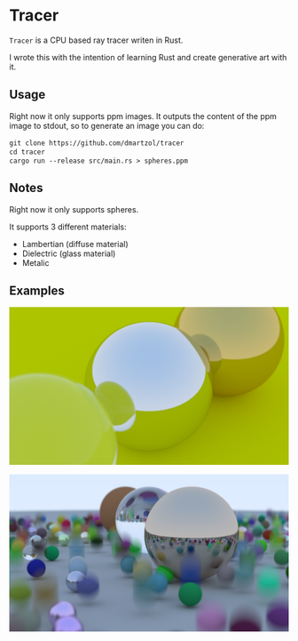 # Tracer

`Tracer` is a CPU based ray tracer writen in Rust.

I wrote this with the intention of learning Rust and create generative art with it.

## Usage

Right now it only supports ppm images. It outputs the content of the ppm image to stdout, so to generate an image you can do:

```
git clone https://github.com/dmartzol/tracer
cd tracer
cargo run --release src/main.rs > spheres.ppm
```

## Notes

Right now it only supports spheres.

It supports 3 different materials:
  - Lambertian (diffuse material)
  - Dielectric (glass material)
  - Metalic

## Examples

![Example](https://github.com/dmartzol/tracer/blob/main/examples/spheres.png?raw=true)

![Example](https://github.com/dmartzol/tracer/blob/main/examples/movement.png?raw=true)

